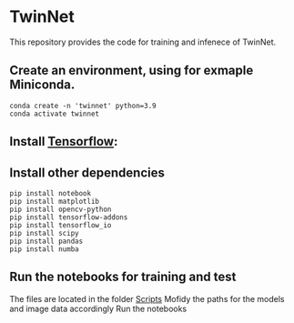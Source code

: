 # TwinNet

This repository provides the code for training and infenece of TwinNet.

## Create an environment, using for exmaple Miniconda. 

```
conda create -n 'twinnet' python=3.9
conda activate twinnet
```
## Install  [Tensorflow](https://www.tensorflow.org/install/pip#linux_1):


## Install other dependencies

```
pip install notebook
pip install matplotlib
pip install opencv-python
pip install tensorflow-addons
pip install tensorflow_io
pip install scipy
pip install pandas
pip install numba
```

## Run the notebooks for training and test 

The files are located in the folder [Scripts](https://github.com/mueller-lab/TwinNet/tree/main/Scripts)
Mofidy the paths for the models and image data accordingly
Run the notebooks
